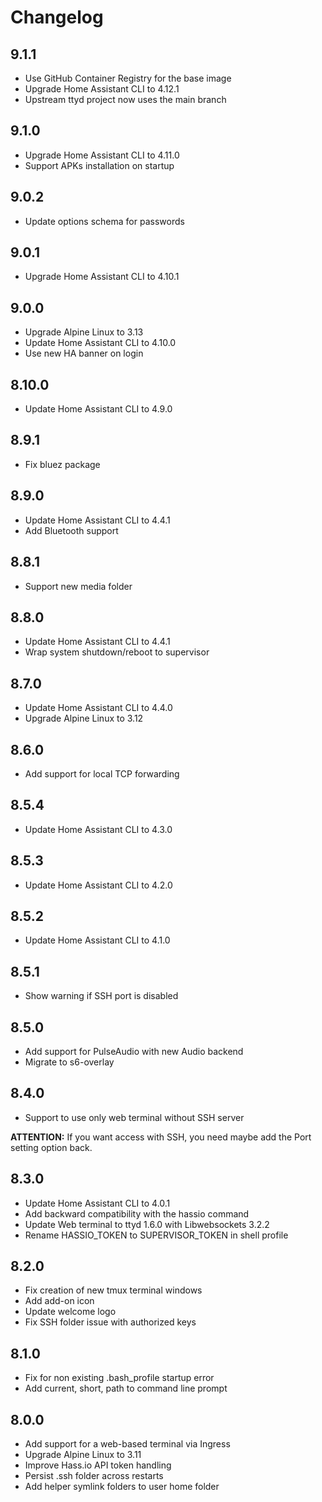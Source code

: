 # Changelog

## 9.1.1

- Use GitHub Container Registry for the base image
- Upgrade Home Assistant CLI to 4.12.1
- Upstream ttyd project now uses the main branch

## 9.1.0

- Upgrade Home Assistant CLI to 4.11.0
- Support APKs installation on startup

## 9.0.2

- Update options schema for passwords

## 9.0.1

- Upgrade Home Assistant CLI to 4.10.1

## 9.0.0

- Upgrade Alpine Linux to 3.13
- Update Home Assistant CLI to 4.10.0
- Use new HA banner on login

## 8.10.0

- Update Home Assistant CLI to 4.9.0

## 8.9.1

- Fix bluez package

## 8.9.0

- Update Home Assistant CLI to 4.4.1
- Add Bluetooth support

## 8.8.1

- Support new media folder

## 8.8.0

- Update Home Assistant CLI to 4.4.1
- Wrap system shutdown/reboot to supervisor

## 8.7.0

- Update Home Assistant CLI to 4.4.0
- Upgrade Alpine Linux to 3.12


## 8.6.0

- Add support for local TCP forwarding

## 8.5.4

- Update Home Assistant CLI to 4.3.0

## 8.5.3

- Update Home Assistant CLI to 4.2.0

## 8.5.2

- Update Home Assistant CLI to 4.1.0

## 8.5.1

- Show warning if SSH port is disabled

## 8.5.0

- Add support for PulseAudio with new Audio backend
- Migrate to s6-overlay

## 8.4.0

- Support to use only web terminal without SSH server

**ATTENTION:** If you want access with SSH, you need maybe add the Port setting option back.

## 8.3.0

- Update Home Assistant CLI to 4.0.1
- Add backward compatibility with the hassio command
- Update Web terminal to ttyd 1.6.0 with Libwebsockets 3.2.2
- Rename HASSIO_TOKEN to SUPERVISOR_TOKEN in shell profile

## 8.2.0

- Fix creation of new tmux terminal windows
- Add add-on icon
- Update welcome logo
- Fix SSH folder issue with authorized keys

## 8.1.0

- Fix for non existing .bash_profile startup error
- Add current, short, path to command line prompt

## 8.0.0

- Add support for a web-based terminal via Ingress
- Upgrade Alpine Linux to 3.11
- Improve Hass.io API token handling
- Persist .ssh folder across restarts
- Add helper symlink folders to user home folder

